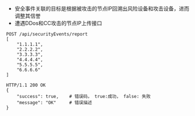 * 安全事件关联的目标是根据被攻击的节点IP回溯出风险设备和攻击设备，进而调整其信誉
* 遭遇DDos和CC攻击的节点IP上传接口   
```
POST /api/securityEvents/report   
[
    "1.1.1.1",
    "2.2.2.2",
    "3.3.3.3",
    "4.4.4.4",
    "5.5.5.5",
    "6.6.6.6"
]

HTTP/1.1 200 OK
{
    "success": true,    # 错误码， true:成功， false: 失败
    "message": "OK"     # 错误描述
}   
```